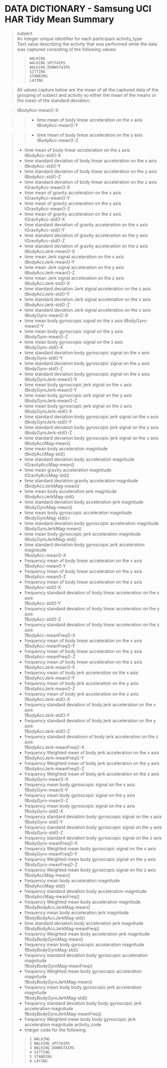 # DATA DICTIONARY - Samsung UCI HAR Tidy Mean Summary
> subject    
>     An integer unique identifier for each participant
> activity_type   
>     Text value describing the activity that was performed while the data was captured consisting of the following values:
>>     WALKING
>>     WALKING_UPSTAIRS
>>     WALKING_DOWNSTAIRS
>>     SITTING
>>     STANDING
>>     LAYING

> All values capture below are the mean of all the captured data of the grouping of subject and activity so either the mean of the means or the mean of the standard deviation.

> tBodyAcc-mean()-X  

>> -    time mean of body linear acceleration on the x axis              
> tBodyAcc-mean()-Y

>> -    time mean of body linear acceleration on the y axis                
> tBodyAcc-mean()-Z   
> -    time mean of body linear acceleration on the z axis             
> tBodyAcc-std()-X  
> -   time standard deviation of body linear acceleration on the x axis               
> tBodyAcc-std()-Y   
> -   time standard deviation of body linear acceleration on the y axis               
> tBodyAcc-std()-Z   
> -    time standard deviation of body linear acceleration on the z axis              
> tGravityAcc-mean()-X
> -    time mean of gravity acceleration on the x axis             
> tGravityAcc-mean()-Y    
> -   time mean of gravity acceleration on the y axis         
> tGravityAcc-mean()-Z 
> -    time mean of gravity acceleration on the z axis            
> tGravityAcc-std()-X 
> -    time standard deviation of gravity acceleration on the x axis             
> tGravityAcc-std()-Y  
> -    time standard deviation of gravity acceleration on the y axis             
> tGravityAcc-std()-Z   
> -    time standard deviation of gravity acceleration on the z axis            
> tBodyAccJerk-mean()-X  
> -    time mean Jerk signal acceleration on the x axis         
> tBodyAccJerk-mean()-Y  
> -    time mean Jerk signal acceleration on the y axis          
> tBodyAccJerk-mean()-Z 
> -    time mean Jerk signal acceleration on the z axis            
> tBodyAccJerk-std()-X   
> -    time standard deviation Jerk signal acceleration on the z axis          
> tBodyAccJerk-std()-Y  
> -    time standard deviation Jerk signal acceleration on the z axis           
> tBodyAccJerk-std()-Z  
> -    time standard deviation Jerk signal acceleration on the z axis          
> tBodyGyro-mean()-X   
> -    time mean body gyroscopic signal on the x axis
> tBodyGyro-mean()-Y    
> -    time mean body gyroscopic signal on the y axis           
> tBodyGyro-mean()-Z   
> -    time mean body gyroscopic signal on the z axis            
> tBodyGyro-std()-X  
> -    time standard deviation body gyroscopic signal on the x axis              
> tBodyGyro-std()-Y  
> -    time standard deviation body gyroscopic signal on the y axis              
> tBodyGyro-std()-Z  
> -    time standard deviation body gyroscopic signal on the z axis              
> tBodyGyroJerk-mean()-X  
> -    time mean body gyroscopic jerk signal on the x axis         
> tBodyGyroJerk-mean()-Y  
> -    time mean body gyroscopic jerk signal on the y axis        
> tBodyGyroJerk-mean()-Z   
> -    time mean body gyroscopic jerk signal on the z axis        
> tBodyGyroJerk-std()-X 
> -    time standard deviation body gyroscopic jerk signal on the x axis             
> tBodyGyroJerk-std()-Y  
> -    time standard deviation body gyroscopic jerk signal on the y axis          
> tBodyGyroJerk-std()-Z  
> -    time standard deviation body gyroscopic jerk signal on the z axis         
> tBodyAccMag-mean()
> -    time mean body acceleration magnitude                
> tBodyAccMag-std()    
> -    time standard deviation body acceleration magnitude             
> tGravityAccMag-mean()  
> -    time mean gravity acceleration magnitude          
> tGravityAccMag-std() 
> -    time standard deviation gravity acceleration magnitude            
> tBodyAccJerkMag-mean() 
> -    time mean body acceleration jerk magnitude          
> tBodyAccJerkMag-std()   
> -    time standard deviation body acceleration jerk magnitude          
> tBodyGyroMag-mean()  
> -    time mean body gyroscopic acceleration magnitude             
> tBodyGyroMag-std()> 
> -    time standard deviation body gyroscopic acceleration magnitude              
> tBodyGyroJerkMag-mean()
> -    time mean body gyroscopic jerk acceleration magnitude           
> tBodyGyroJerkMag-std()
> -    time standard deviation body gyroscopic jerk acceleration magnitude           
> fBodyAcc-mean()-X 
> -    frequency mean of body linear acceleration on the x axis                
> fBodyAcc-mean()-Y 
> -    frequency mean of body linear acceleration on the y axis              
> fBodyAcc-mean()-Z
> -    frequency mean of body linear acceleration on the z axis               
> fBodyAcc-std()-X 
> -    frequency standard deviation of body linear acceleration on the x axis                 
> fBodyAcc-std()-Y  
> -    frequency standard deviation of body linear acceleration on the y axis               
> fBodyAcc-std()-Z 
> -    frequency standard deviation of body linear acceleration on the z axis               
> fBodyAcc-meanFreq()-X
> -   frequency mean of body linear acceleration on the x axis            
> fBodyAcc-meanFreq()-Y 
> -    frequency mean of body linear acceleration on the y axis            
> fBodyAcc-meanFreq()-Z  
> -    frequency mean of body linear acceleration on the z axis           
> fBodyAccJerk-mean()-X  
> -    frequency mean of body jerk acceleration on the x axis          
> fBodyAccJerk-mean()-Y 
> -    frequency mean of body jerk acceleration on the y axis           
> fBodyAccJerk-mean()-Z  
> -    frequency mean of body jerk acceleration on the z axis          
> fBodyAccJerk-std()-X  
> -    frequency standard deviation of body jerk acceleration on the x axis           
> fBodyAccJerk-std()-Y  
> -    frequency standard deviation of body jerk acceleration on the y axis          
> fBodyAccJerk-std()-Z  
> -    frequency standard deviationn of body jerk acceleration on the z axis           
> fBodyAccJerk-meanFreq()-X
> -    frequency Weighted mean of body jerk acceleration on the x axis        
> fBodyAccJerk-meanFreq()-Y   
> -    frequency Weighted mean of body jerk acceleration on the y axis       
> fBodyAccJerk-meanFreq()-Z    
> -    frequency Weighted mean of body jerk acceleration on the z axis     
> fBodyGyro-mean()-X
> -    frequency mean body gyroscopic signal on the x axis               
> fBodyGyro-mean()-Y   
> -    frequency mean body gyroscopic signal on the y axis             
> fBodyGyro-mean()-Z  
> -    frequency mean body gyroscopic signal on the z axis              
> fBodyGyro-std()-X 
>  -   frequency standard deviation body gyroscopic signal on the x axis              
> fBodyGyro-std()-Y   
>  -   frequency standard deviation body gyroscopic signal on the y axis              
> fBodyGyro-std()-Z  
>  -   frequency standard deviation body gyroscopic signal on the z axis               
> fBodyGyro-meanFreq()-X  
>  -   frequency Weighted mean body gyroscopic signal on the x axis          
> fBodyGyro-meanFreq()-Y   
>  -   frequency Weighted mean body gyroscopic signal on the y axis        
> fBodyGyro-meanFreq()-Z   
>  -   frequency Weighted mean body gyroscopic signal on the z axis         
> fBodyAccMag-mean()   
>  -   frequency mean body acceleration magnitude             
> fBodyAccMag-std()  
>  -   frequency standard deviation body acceleration magnitude               
> fBodyAccMag-meanFreq() 
>  -   frequency Weighted mean body acceleration magnitude         
> fBodyBodyAccJerkMag-mean()  
>  -   frequency mean body acceleration jerk magnitude      
> fBodyBodyAccJerkMag-std() 
>  -   time standard deviation body acceleration jerk magnitude        
> fBodyBodyAccJerkMag-meanFreq()   
>  -   frequency Weighted mean body acceleration jerk magnitude
> fBodyBodyGyroMag-mean() 
>  -   frequency mean body gyroscopic acceleration magnitude         
> fBodyBodyGyroMag-std()  
>  -   frequency standard deviation body gyroscopic acceleration magnitude          
> fBodyBodyGyroMag-meanFreq() 
>  -   frequency Weighted mean body gyroscopic acceleration magnitude     
> fBodyBodyGyroJerkMag-mean() 
>  -   frequency mean body body gyroscopic jerk acceleration magnitude     
> fBodyBodyGyroJerkMag-std() 
>  -   frequency standard deviation body body gyroscopic jerk acceleration magnitude     
> fBodyBodyGyroJerkMag-meanFreq()  
>  -   frequency Weighted mean body body gyroscopic jerk acceleration magnitude 
> activity_code 
>  -   Integer code for the following:
>>     1 WALKING
>>     2 WALKING_UPSTAIRS
>>     3 WALKING_DOWNSTAIRS
>>     4 SITTING
>>     5 STANDING
>>     6 LAYING